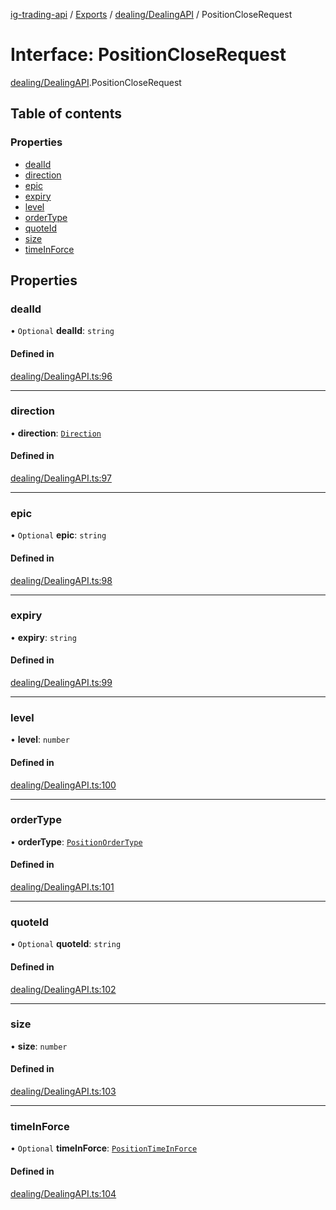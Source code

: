 [ig-trading-api](../README.md) / [Exports](../modules.md) / [dealing/DealingAPI](../modules/dealing_DealingAPI.md) / PositionCloseRequest

# Interface: PositionCloseRequest

[dealing/DealingAPI](../modules/dealing_DealingAPI.md).PositionCloseRequest

## Table of contents

### Properties

- [dealId](dealing_DealingAPI.PositionCloseRequest.md#dealid)
- [direction](dealing_DealingAPI.PositionCloseRequest.md#direction)
- [epic](dealing_DealingAPI.PositionCloseRequest.md#epic)
- [expiry](dealing_DealingAPI.PositionCloseRequest.md#expiry)
- [level](dealing_DealingAPI.PositionCloseRequest.md#level)
- [orderType](dealing_DealingAPI.PositionCloseRequest.md#ordertype)
- [quoteId](dealing_DealingAPI.PositionCloseRequest.md#quoteid)
- [size](dealing_DealingAPI.PositionCloseRequest.md#size)
- [timeInForce](dealing_DealingAPI.PositionCloseRequest.md#timeinforce)

## Properties

### dealId

• `Optional` **dealId**: `string`

#### Defined in

[dealing/DealingAPI.ts:96](https://github.com/bennycode/ig-trading-api/blob/98182c7/src/dealing/DealingAPI.ts#L96)

---

### direction

• **direction**: [`Direction`](../enums/dealing_DealingAPI.Direction.md)

#### Defined in

[dealing/DealingAPI.ts:97](https://github.com/bennycode/ig-trading-api/blob/98182c7/src/dealing/DealingAPI.ts#L97)

---

### epic

• `Optional` **epic**: `string`

#### Defined in

[dealing/DealingAPI.ts:98](https://github.com/bennycode/ig-trading-api/blob/98182c7/src/dealing/DealingAPI.ts#L98)

---

### expiry

• **expiry**: `string`

#### Defined in

[dealing/DealingAPI.ts:99](https://github.com/bennycode/ig-trading-api/blob/98182c7/src/dealing/DealingAPI.ts#L99)

---

### level

• **level**: `number`

#### Defined in

[dealing/DealingAPI.ts:100](https://github.com/bennycode/ig-trading-api/blob/98182c7/src/dealing/DealingAPI.ts#L100)

---

### orderType

• **orderType**: [`PositionOrderType`](../enums/dealing_DealingAPI.PositionOrderType.md)

#### Defined in

[dealing/DealingAPI.ts:101](https://github.com/bennycode/ig-trading-api/blob/98182c7/src/dealing/DealingAPI.ts#L101)

---

### quoteId

• `Optional` **quoteId**: `string`

#### Defined in

[dealing/DealingAPI.ts:102](https://github.com/bennycode/ig-trading-api/blob/98182c7/src/dealing/DealingAPI.ts#L102)

---

### size

• **size**: `number`

#### Defined in

[dealing/DealingAPI.ts:103](https://github.com/bennycode/ig-trading-api/blob/98182c7/src/dealing/DealingAPI.ts#L103)

---

### timeInForce

• `Optional` **timeInForce**: [`PositionTimeInForce`](../enums/dealing_DealingAPI.PositionTimeInForce.md)

#### Defined in

[dealing/DealingAPI.ts:104](https://github.com/bennycode/ig-trading-api/blob/98182c7/src/dealing/DealingAPI.ts#L104)
